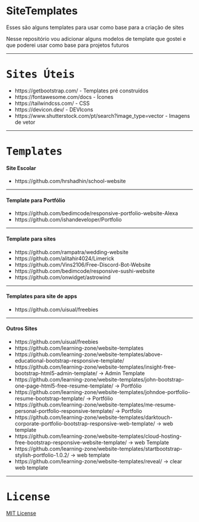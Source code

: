 # SiteTemplates
Esses são alguns templates para usar como base para a criação de sites

Nesse repositório vou adicionar alguns modelos de template que gostei e que poderei usar como base para projetos futuros

<hr>
<samp><h1> Sites Úteis </h1></samp>
<ul>
<li> https://getbootstrap.com/ - Templates pré construídos </li>
<li> https://fontawesome.com/docs - Ícones </li>
<li> https://tailwindcss.com/  - CSS </li>
<li> https://devicon.dev/   - DEVIcons </li>
<li> https://www.shutterstock.com/pt/search?image_type=vector  - Imagens de vetor </li>
</ul>

<hr>
<samp><h1> Templates </h1></samp>


<samp><h4> Site Escolar </samp></h4>
<ul>
<li> https://github.com/hrshadhin/school-website </li>
</ul>
<hr>


<samp><h4> Template para Portfólio </samp></h4>
<ul>
<li> https://github.com/bedimcode/responsive-portfolio-website-Alexa </li>
<li> https://github.com/ishandeveloper/Portfolio </li>
</ul>
<hr>


<samp><h4> Template para sites </samp></h4>
<ul>
<li> https://github.com/rampatra/wedding-website </li>
<li> https://github.com/alitahir4024/Limerick </li>
<li> https://github.com/Vins2106/Free-Discord-Bot-Website </li>
<li> https://github.com/bedimcode/responsive-sushi-website </li>
<li> https://github.com/onwidget/astrowind </li>
</ul>
  <hr>


<samp><h4> Templates para site de apps </samp></h4>
<ul>
<li> https://github.com/uisual/freebies </li>
</ul>
<hr>


<samp><h4> Outros Sites </samp></h4>
<ul>
<li> https://github.com/uisual/freebies </li>
<li> https://github.com/learning-zone/website-templates </li>
<li> https://github.com/learning-zone/website-templates/above-educational-bootstrap-responsive-template/ </li>
<li> https://github.com/learning-zone/website-templates/insight-free-bootstrap-html5-admin-template/ -> Admin Template </li>
<li> https://github.com/learning-zone/website-templates/john-bootstrap-one-page-html5-free-resume-template/ -> Portfólio </li>
<li> https://github.com/learning-zone/website-templates/johndoe-portfolio-resume-bootstrap-template/ -> Portfólio </li>
<li> https://github.com/learning-zone/website-templates/me-resume-personal-portfolio-responsive-template/ -> Portfolio </li>
<li> https://github.com/learning-zone/website-templates/darktouch-corporate-portfolio-bootstrap-responsive-web-template/ -> web template </li>
<li> https://github.com/learning-zone/website-templates/cloud-hosting-free-bootstrap-responsive-website-template/ -> web Template </li>
<li> https://github.com/learning-zone/website-templates/startbootstrap-stylish-portfolio-1.0.2/ -> web template </li>
<li> https://github.com/learning-zone/website-templates/reveal/ -> clear web template </li>
</ul>

<hr>
<samp><h1> License </h1></samp>
<a href="https://github.com/CoCreate-app/CoCreate-website/blob/master/LICENSE"> MIT License</a>

